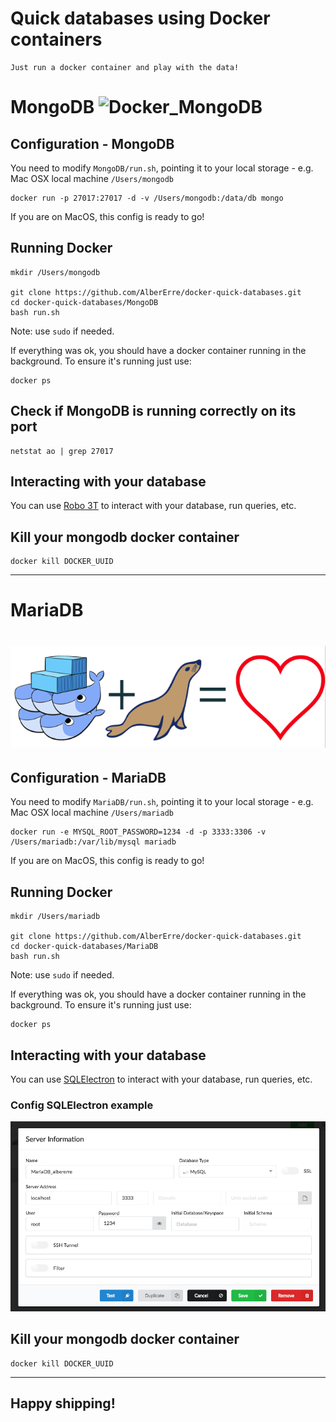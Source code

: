 
# Quick databases using Docker containers
```
Just run a docker container and play with the data!
```

# MongoDB ![Docker_MongoDB](https://raw.githubusercontent.com/AlberErre/docker-quick-databases/master/sample-mongodb-docker.png)

## Configuration - MongoDB

You need to modify `MongoDB/run.sh`, pointing it to your local storage - e.g. Mac OSX local machine `/Users/mongodb`
```
docker run -p 27017:27017 -d -v /Users/mongodb:/data/db mongo
```
If you are on MacOS, this config is ready to go!

## Running Docker
```
mkdir /Users/mongodb

git clone https://github.com/AlberErre/docker-quick-databases.git
cd docker-quick-databases/MongoDB
bash run.sh
```
Note: use `sudo` if needed.

If everything was ok, you should have a docker container running in the background.
To ensure it's running just use:
```
docker ps
```

## Check if MongoDB is running correctly on its port
```
netstat ao | grep 27017
```

## Interacting with your database

You can use [Robo 3T](https://robomongo.org/) to interact with your database, run queries, etc. 

## Kill your mongodb docker container

```
docker kill DOCKER_UUID
```

---

# MariaDB 
# ![Docker_MariaDB](https://github.com/AlberErre/docker-mariaDB/blob/master/docker_mariadb.png)

## Configuration - MariaDB

You need to modify `MariaDB/run.sh`, pointing it to your local storage - e.g. Mac OSX local machine `/Users/mariadb`
```
docker run -e MYSQL_ROOT_PASSWORD=1234 -d -p 3333:3306 -v /Users/mariadb:/var/lib/mysql mariadb
```
If you are on MacOS, this config is ready to go!

## Running Docker
```
mkdir /Users/mariadb

git clone https://github.com/AlberErre/docker-quick-databases.git
cd docker-quick-databases/MariaDB
bash run.sh
```
Note: use `sudo` if needed.

If everything was ok, you should have a docker container running in the background.
To ensure it's running just use:
```
docker ps
```

## Interacting with your database

You can use [SQLElectron](https://sqlectron.github.io/) to interact with your database, run queries, etc. 

### Config SQLElectron example
![SQLElectron config example (Mac OS)](https://github.com/AlberErre/docker-mariaDB/blob/master/mariaDB-example.png)


## Kill your mongodb docker container

```
docker kill DOCKER_UUID
```

---

## Happy shipping!
